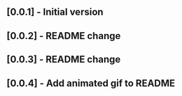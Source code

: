 ## [0.0.1] - Initial version

## [0.0.2] - README change

## [0.0.3] - README change

## [0.0.4] - Add animated gif to README
